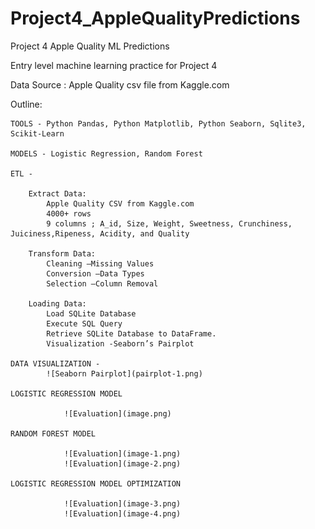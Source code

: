 # Project4_AppleQualityPredictions
Project 4 Apple Quality ML Predictions

Entry level machine learning practice for Project 4

Data Source : Apple Quality csv file from Kaggle.com

Outline:

    TOOLS - Python Pandas, Python Matplotlib, Python Seaborn, Sqlite3, Scikit-Learn

    MODELS - Logistic Regression, Random Forest

    ETL -

        Extract Data:
            Apple Quality CSV from Kaggle.com
            4000+ rows
            9 columns ; A_id, Size, Weight, Sweetness, Crunchiness, Juiciness,Ripeness, Acidity, and Quality
        
        Transform Data:
            Cleaning –Missing Values
            Conversion –Data Types
            Selection –Column Removal

        Loading Data:
            Load SQLite Database
            Execute SQL Query
            Retrieve SQLite Database to DataFrame.
            Visualization -Seaborn’s Pairplot

    DATA VISUALIZATION - 
            ![Seaborn Pairplot](pairplot-1.png)

    LOGISTIC REGRESSION MODEL
            
                ![Evaluation](image.png)
            
    RANDOM FOREST MODEL
        
                ![Evaluation](image-1.png)
                ![Evaluation](image-2.png)
    
    LOGISTIC REGRESSION MODEL OPTIMIZATION
            
                ![Evaluation](image-3.png)
                ![Evaluation](image-4.png)

            

